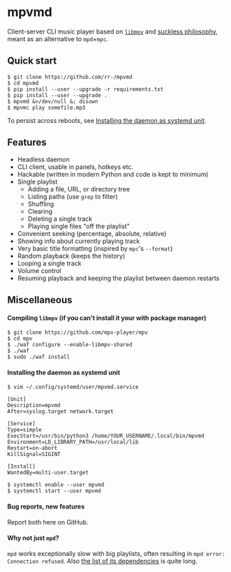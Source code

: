 mpvmd
=====

Client-server CLI music player based on
[`libmpv`](https://github.com/mpv-player/mpv) and [suckless
philosophy](http://suckless.org/philosophy),
meant as an alternative to `mpd`+`mpc`.

## Quick start

```console
$ git clone https://github.com/rr-/mpvmd
$ cd mpvmd
$ pip install --user --upgrade -r requirements.txt
$ pip install --user --upgrade .
$ mpvmd &>/dev/null &; disown
$ mpvmc play somefile.mp3
```

To persist across reboots, see [Installing the daemon as systemd
unit](#installing-the-daemon-as-systemd-unit).

## Features

- Headless daemon
- CLI client, usable in panels, hotkeys etc.
- Hackable (written in modern Python and code is kept to minimum)
- Single playlist
    - Adding a file, URL, or directory tree
    - Listing paths (use `grep` to filter)
    - Shuffling
    - Clearing
    - Deleting a single track
    - Playing single files "off the playlist"
- Convenient seeking (percentage, absolute, relative)
- Showing info about currently playing track
- Very basic title formatting (inspired by `mpc`'s `--format`)
- Random playback (keeps the history)
- Looping a single track
- Volume control
- Resuming playback and keeping the playlist between daemon restarts

## Miscellaneous

#### Compiling `libmpv` (if you can't install it your with package manager)

```console
$ git clone https://github.com/mpv-player/mpv
$ cd mpv
$ ./waf configure --enable-libmpv-shared
$ ./waf
$ sudo ./waf install
```

#### Installing the daemon as systemd unit

```console
$ vim ~/.config/systemd/user/mpvmd.service
```

```
[Unit]
Description=mpvmd
After=syslog.target network.target

[Service]
Type=simple
ExecStart=/usr/bin/python3 /home/YOUR_USERNAME/.local/bin/mpvmd
Environment=LD_LIBRARY_PATH=/usr/local/lib
Restart=on-abort
KillSignal=SIGINT

[Install]
WantedBy=multi-user.target
```

```console
$ systemctl enable --user mpvmd
$ systemctl start --user mpvmd
```

#### Bug reports, new features

Report both here on GitHub.

#### Why not just `mpd`?

`mpd` works exceptionally slow with big playlists, often resulting in `mpd
error: Connection refused`. Also [the list of its
dependencies](https://www.archlinux.org/packages/extra/i686/mpd/) is quite
long.
